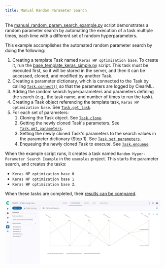 ```yaml
---
title: Manual Random Parameter Search
---
```


The [manual_random_param_search_example.py](https://github.com/clearml/clearml/blob/master/examples/automation/manual_random_param_search_example.py) 
script demonstrates a random parameter search by automating the execution of a task multiple times, each time with 
a different set of random hyperparameters. 

This example accomplishes the automated random parameter search by doing the following:

1. Creating a template Task named `Keras HP optimization base`. To create it, run the [base_template_keras_simple.py](https://github.com/clearml/clearml/blob/master/examples/optimization/hyper-parameter-optimization/base_template_keras_simple.py)
script. This task must be executed first, so it will be stored in the server, and then it can be accessed, cloned, 
   and modified by another Task. 
1. Creating a parameter dictionary, which is connected to the Task by calling [`Task.connect()`](../../references/sdk/task.md#connect) 
   so that the parameters are logged by ClearML.
1. Adding the random search hyperparameters and parameters defining the search (e.g., the task name, and number of 
   times to run the task).
1. Creating a Task object referencing the template task, `Keras HP optimization base`. See [`Task.get_task`](../../references/sdk/task.md#taskget_task).
1. For each set of parameters:
    1. Cloning the Task object. See [`Task.clone`](../../references/sdk/task.md#taskclone).
    1. Getting the newly cloned Task's parameters. See [`Task.get_parameters`](../../references/sdk/task.md#get_parameters).
    1. Setting the newly cloned Task's parameters to the search values in the parameter dictionary (Step 1). See [`Task.set_parameters`](../../references/sdk/task.md#set_parameters).
    1. Enqueuing the newly cloned Task to execute. See [`Task.enqueue`](../../references/sdk/task.md#taskenqueue).

When the example script runs, it creates a task named `Random Hyper-Parameter Search Example` in
the `examples` project. This starts the parameter search, and creates the tasks:

* `Keras HP optimization base 0`
* `Keras HP optimization base 1`
* `Keras HP optimization base 2`.

When these tasks are completed, their [results can be compared](../../webapp/webapp_exp_comparing.md).

![Comparison parallel coordinates](../../img/examples_hpo_parallel_coordinates.png)